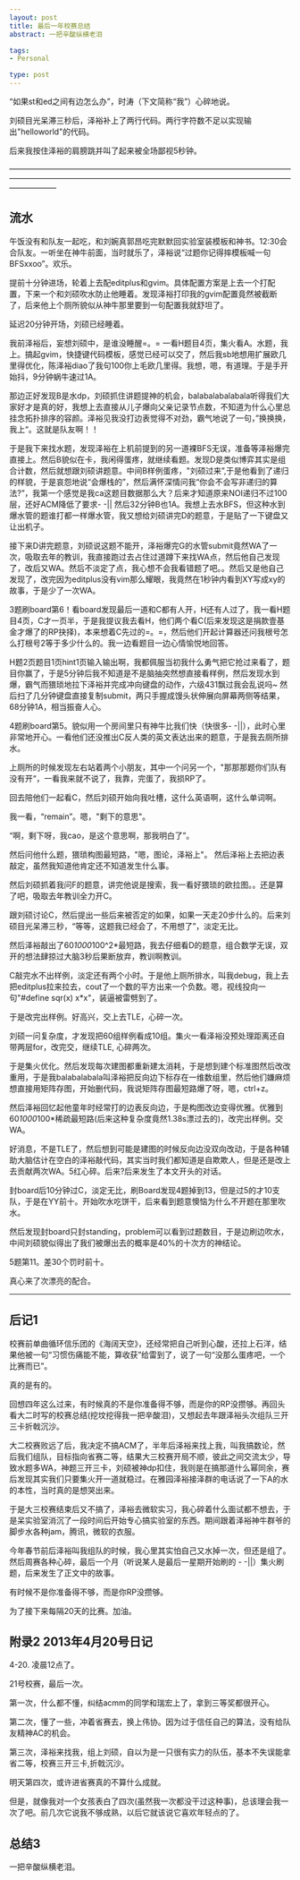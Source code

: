 ```yaml
--- 
layout: post
title: 最后一年校赛总结
abstract: 一把辛酸纵横老泪

tags: 
- Personal

type: post
---
```


“如果st和ed之间有边怎么办”，时涛（下文简称“我”）心碎地说。

刘硕目光呆滞三秒后，泽裕补上了两行代码。两行字符数不足以实现输出"helloworld"的代码。

后来我按住泽裕的肩膀跳并叫了起来被全场鄙视5秒钟。
                                                                                                   
——————————————————————————————————————————————————————————————————————————————

## 流水 ##

午饭没有和队友一起吃，和刘婉真郭昂吃完默默回实验室装模板和神书。12:30会合队友。一听坐在神牛前面，当时就乐了，泽裕说“过题你记得摔模板喊一句BFSxxoo”。欢乐。

提前十分钟进场，轮着上去配editplus和gvim。具体配置方案是上去一个打配置，下来一个和刘硕吹水防止他睡着。发现泽裕打印我的gvim配置竟然被截断了，后来他上个厕所貌似从神牛那里要到一句配置我就舒坦了。

延迟20分钟开场，刘硕已经睡着。

我前泽裕后，妄想刘硕中，是谁没睡醒=。= 一看H题目4页，集火看A。水题，我上。搞起gvim，快捷键代码模板，感觉已经可以交了，然后我sb地想用扩展欧几里得优化，陈泽裕diao了我句100你上毛欧几里得。我想，嗯，有道理。于是手开始抖，9分钟蜗牛速过1A。

那边正好发现B是水dp，刘硕抓住讲题提神的机会，balabalabalabala听得我们大家好才是真的好，我想上去直接从儿子爆向父亲记录节点数，不知道为什么心里总挂念拓扑排序的容颜。泽裕见我没打边表觉得不对劲，霸气地说了一句，”换换换，我上“。这就是队友啊！！

于是我下来找水题，发现泽裕在上机前提到的另一道裸BFS无误，准备等泽裕爆完直接上。然后B貌似在卡，我闲得蛋疼，就继续看题。发现D是类似博弈其实是组合计数，然后就想跟刘硕讲题意。中间B样例蛋疼，"刘硕过来”,于是他看到了递归的样貌，于是哀怨地说“会爆栈的”，然后满怀深情问我“你会不会写非递归的算法?”，我第一个感觉是我ca这题目数据那么大？后来才知道原来NOI递归不过100层，还好ACM降低了要求- -|| 然后32分钟B也1A。我想上去水BFS，但这种水到爆水管的题谁打都一样爆水管，我又想给刘硕讲完D的题意，于是贴了一下键盘又让出机子。

接下来D讲完题意，刘硕说这题不能开，泽裕爆完G的水管submit竟然WA了一次，吸取去年的教训，我直接跑过去占住过道蹲下来找WA点，然后他自己发现了，改后又WA。然后不淡定了点，我心想不会我看错题了吧。。然后又是他自己发现了，改完因为editplus没有vim那么耀眼，我竟然在1秒钟内看到XY写成xy的故事，于是少了一次WA。

3题刷board第6！看board发现最后一道和C都有人开，H还有人过了，我一看H题目4页，C才一页半，于是我提议我去看H，他们两个看C(后来发现这是捐款壹基金才爆了的RP抉择)，本来想着C先过的=。=，然后他们开起计算器还问我根号怎么打根号2等于多少什么的。我一边看题目一边心情愉悦地回答。

H题2页题目1页hint1页输入输出啊，我都佩服当初我什么勇气把它抢过来看了，题目你赢了，于是5分钟后我不知道是不是脑抽突然想直接看样例，然后发现水到爆，霸气而猥琐地拉下泽裕并完成冲向键盘的动作，六级431飘过我会乱说吗~ 然后扫了几分钟键盘直接复制submit，两只手握成馒头状伸展向屏幕两侧等结果，68分钟1A，相当振奋人心。

4题刷board第5。貌似用一个房间里只有神牛比我们快（快很多- -||），此时心里非常地开心。一看他们还没推出C反人类的英文表达出来的题意，于是我去厕所排水。

上厕所的时候发现左右站着两个小朋友，其中一个问另一个，"那那那题你们队有没有开“，一看我来就不说了，我靠，完蛋了，我损RP了。

回去陪他们一起看C，然后刘硕开始向我吐槽，这什么英语啊，这什么单词啊。

我一看，“remain”。嗯，"剩下的意思"。

“啊，剩下呀，我cao，是这个意思啊，那我明白了”。

然后问他什么题，猥琐构图最短路，"嗯，图论，泽裕上"。 然后泽裕上去把边表敲定，虽然我知道他肯定还不知道发生什么事。

然后刘硕抓着我问F的题意，讲完他说是搜索，我一看好猥琐的欧拉图。。还是算了吧，吸取去年教训全力开C。

跟刘硕讨论C，然后提出一些后来被否定的如果，如果一天走20步什么的。后来刘硕目光呆滞三秒，“等等，这题我已经会了，不用想了”，淡定无比。

然后泽裕敲出了60*1000*100^2*最短路，我去仔细看D的题意，组合数学无误，双开的想法肆掠过大脑3秒后果断放弃，教训啊教训。

C敲完水不出样例，淡定还有两个小时。于是他上厕所排水，叫我debug，我上去把editplus拉来拉去，cout了一个数的平方出来一个负数。嗯，视线投向一句"#define sqr(x) x*x"，装逼被雷劈到了。

于是改完出样例。好高兴，交上去TLE，心碎一次。

刘硕一问复杂度，才发现把60组样例看成10组。集火一看泽裕没预处理距离还自带两层for，改完交，继续TLE, 心碎两次。

于是集火优化。然后发现每次建图都重新建太消耗，于是想到建个标准图然后改改重用，于是我balabalabala叫泽裕把反向边下标存在一维数组里，然后他们嫌麻烦想直接用矩阵存图，开始删代码，我说矩阵存图最短路爆了呀，嗯，ctrl+z。

然后泽裕回忆起他童年时经常打的边表反向边，于是构图改边变得优雅。优雅到60*1000*100*稀疏最短路(后来这种复杂度竟然1.38s漂过去的)，改完出样例。交WA。

好消息，不是TLE了，然后想到可能是建图的时候反向边没双向改动，于是各种辅助大脑估计在空白的泽裕敲代码，其实当时我们都知道是自欺欺人，但是还是改上去贡献两次WA。5红心碎。后来?后来发生了本文开头的对话。

封board后10分钟过C，淡定无比，刷Board发现4题掉到13，但是过5的才10支队，于是在YY前十。开始吹水吃饼干，后来看到题意懊恼为什么不开题在那里吹水。

然后发现封board只封standing，problem可以看到过题数目，于是边刷边吹水，中间刘硕貌似得出了我们被爆出去的概率是40%的十次方的神结论。

5题第11。差30个罚时前十。

真心来了次漂亮的配合。

<hr/>

## 后记1 ##
校赛前单曲循环信乐团的《海阔天空》，还经常把自己听到心酸，还拉上石洋，结果他被一句“习惯伤痛能不能，算收获”给雷到了，说了一句“没那么蛋疼吧，一个比赛而已”。

真的是有的。

回想四年这么过来，有时候真的不是你准备得不够，而是你的RP没攒够。再回头看大二时写的校赛总结(挖坟挖得我一把辛酸泪)，又想起去年跟泽裕头次组队三开三卡折戟沉沙。

大二校赛败远了后，我决定不搞ACM了，半年后泽裕来找上我，叫我搞数论，然后我们组队，目标指向省赛二等，结果大三校赛开局不顺，彼此之间交流太少，导致水题多WA，神题三开三卡，刘硕被神dp扣住，我则是在搞那道什么幂同余，赛后发现其实我们只要集火开一道就稳过。在雅园泽裕接泽群的电话说了一下A的水的本性，当时真的是想哭出来。

于是大三校赛结束后又不搞了，泽裕去微软实习，我心碎着什么面试都不想去，于是呆实验室消沉了一段时间后开始专心搞实验室的东西。期间跟着泽裕神牛群爷的脚步水各种jam，腾讯，微软的衣服。

今年春节前后泽裕叫我组队的时候，我心里其实怕自己又水掉一次，但还是组了。然后周赛各种心碎，最后一个月（听说某人是最后一星期开始刷的 - -||）集火刷题，后来发生了正文中的故事。

有时候不是你准备得不够，而是你RP没攒够。

为了接下来每隔20天的比赛。加油。

## 附录2 2013年4月20号日记 ##
4-20. 凌晨12点了。

21号校赛，最后一次。

第一次，什么都不懂，纠结acmm的同学和瑞宏上了，拿到三等奖都很开心。

第二次，懂了一些，冲着省赛去，换上伟协。因为过于信任自己的算法，没有给队友精神AC的机会。

第三次，泽裕来找我，组上刘硕，自以为是一只很有实力的队伍，基本不失误能拿省二等，校赛三开三卡,折戟沉沙。

明天第四次，或许进省赛真的不算什么成就。

但是，就像我对一个女孩表白了四次(虽然我一次都没干过这种事)，总该理会我一次了吧。前几次它说我不够成熟，以后它就该说它喜欢年轻点的了。

## 总结3 ##

一把辛酸纵横老泪。
